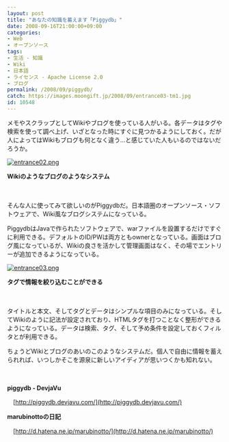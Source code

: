 ```yaml
---
layout: post
title: "あなたの知識を蓄えます「Piggydb」"
date: 2008-09-16T21:00:00+09:00
categories:
- Web
- オープンソース
tags: 
- 生活 - 知識
- Wiki
- 日本語
- ライセンス - Apache License 2.0
- ブログ
permalink: /2008/09/piggydb/
catch: https://images.moongift.jp/2008/09/entrance03-tm1.jpg
id: 10548
---
```

メモやスクラップとしてWikiやブログを使っている人がいる。各データはタグや検索を使って調べ上げ、いざとなった時にすぐに見つかるようにしておく。だが人によってはWikiもブログも何となく違う…と感じていた人もいるのではないだろうか。

  

[![entrance02.png](https://images.moongift.jp/2008/09/entrance02-tm1.jpg)](https://images.moongift.jp/2008/09/entrance021.jpg)  
  
**Wikiのようなブログのようなシステム**

  

　

  

そんな人に使ってみて欲しいのがPiggydbだ。日本語圏のオープンソース・ソフトウェアで、Wiki風なブログシステムになっている。

  
  
<!--more-->  

PiggydbはJavaで作られたソフトウェアで、warファイルを設置するだけですぐに利用できる。デフォルトのID/PWは両方ともownerとなっている。画面はブログ風になっているが、Wikiの良さを活かして管理画面はなく、その場でエントリーが追加できるようになっている。

  

[![entrance03.png](https://images.moongift.jp/2008/09/entrance03-tm1.jpg)](https://images.moongift.jp/2008/09/entrance031.jpg)  
  
**タグで情報を絞り込むことができる**

  

　

  

タイトルと本文、そしてタグとデータはシンプルな項目のみになっている。そしてWikiのように記法が設定されており、HTMLタグを打つことなく整形ができるようになっている。データは検索、タグ、そして予め条件を設定しておくフィルタとが利用できる。

  

ちょうどWikiとブログのあいのこのようなシステムだ。個人で自由に情報を蓄えられれば、いつしかそこを源泉に新しいアイディアが思いつくかも知れない。

  

　

  

**piggydb - DevjaVu**  
  
　[http://piggydb.devjavu.com/](http://piggydb.devjavu.com/)

  

**marubinottoの日記**  
  
　[http://d.hatena.ne.jp/marubinotto/](http://d.hatena.ne.jp/marubinotto/)

  
